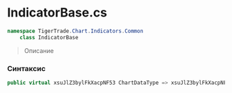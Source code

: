 
# IndicatorBase.cs
```csharp
namespace TigerTrade.Chart.Indicators.Common  
    class IndicatorBase
```

> Описание

### Синтаксис
```csharp
public virtual xsuJlZ3bylFkXacpNF53 ChartDataType => xsuJlZ3bylFkXacpNF53.wTd3bMgFtmf;{}
```

